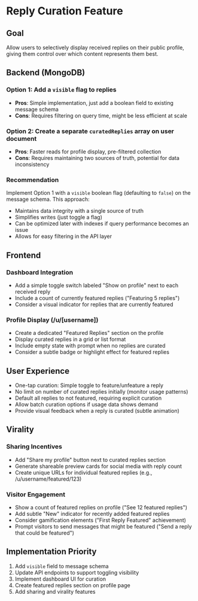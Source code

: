 # Reply Curation Feature

## Goal
Allow users to selectively display received replies on their public profile, giving them control over which content represents them best.

## Backend (MongoDB)

### Option 1: Add a `visible` flag to replies
- **Pros**: Simple implementation, just add a boolean field to existing message schema
- **Cons**: Requires filtering on query time, might be less efficient at scale

### Option 2: Create a separate `curatedReplies` array on user document
- **Pros**: Faster reads for profile display, pre-filtered collection
- **Cons**: Requires maintaining two sources of truth, potential for data inconsistency

### Recommendation
Implement Option 1 with a `visible` boolean flag (defaulting to `false`) on the message schema. This approach:
- Maintains data integrity with a single source of truth
- Simplifies writes (just toggle a flag)
- Can be optimized later with indexes if query performance becomes an issue
- Allows for easy filtering in the API layer

## Frontend

### Dashboard Integration
- Add a simple toggle switch labeled "Show on profile" next to each received reply
- Include a count of currently featured replies ("Featuring 5 replies")
- Consider a visual indicator for replies that are currently featured

### Profile Display (/u/[username])
- Create a dedicated "Featured Replies" section on the profile
- Display curated replies in a grid or list format
- Include empty state with prompt when no replies are curated
- Consider a subtle badge or highlight effect for featured replies

## User Experience
- One-tap curation: Simple toggle to feature/unfeature a reply
- No limit on number of curated replies initially (monitor usage patterns)
- Default all replies to not featured, requiring explicit curation
- Allow batch curation options if usage data shows demand
- Provide visual feedback when a reply is curated (subtle animation)

## Virality

### Sharing Incentives
- Add "Share my profile" button next to curated replies section
- Generate shareable preview cards for social media with reply count
- Create unique URLs for individual featured replies (e.g., /u/username/featured/123)

### Visitor Engagement
- Show a count of featured replies on profile ("See 12 featured replies")
- Add subtle "New" indicator for recently added featured replies
- Consider gamification elements ("First Reply Featured" achievement)
- Prompt visitors to send messages that might be featured ("Send a reply that could be featured")

## Implementation Priority
1. Add `visible` field to message schema
2. Update API endpoints to support toggling visibility
3. Implement dashboard UI for curation
4. Create featured replies section on profile page
5. Add sharing and virality features